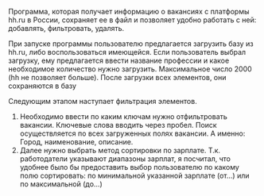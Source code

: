 Программа, которая получает информацию о вакансиях с платформы hh.ru в России,
сохраняет ее в файл и позволяет удобно работать с ней: добавлять, фильтровать, удалять.

При запуске программы пользователю предлагается загрузить базу из hh.ru, либо воспользоваться имеющейся.
Если пользователь выбрал загрузку, ему предлагается ввести название профессии и какое необходимое количество
нужно загрузить. Максимальное число 2000 (hh не позволяет больше). После загрузки всех элементов, они сохраняются в базу

Следующим этапом наступает фильтрация элементов.
1. Необходимо ввести по каким ключам нужно отфильтровать вакансии. Ключевые слова вводить через пробел.
Поиск осуществляется по всех загруженных полях вакансии. А именно: Город, наименование, описание.
2. Далее нужно выбрать метод сортировки по зарплате. Т.к. работодатели указывают диапазоны зарплат, я посчитал, что
удобнее было бы предоставить выбор пользователю по какому полю сортировать: по минимальной указанной зарплате (от...)
или по максимальной (до...)
